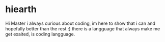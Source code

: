# hiearth

Hi Master
i always curious about coding, im here to show that i can and hopefully better than the rest :)
there is a langguage that always make me get exaited, is coding langguage.
